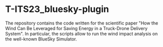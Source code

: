 # T-ITS23_bluesky-plugin
The repository contains the code written for the scientific paper "How the Wind Can Be Leveraged for Saving Energy in a Truck-Drone Delivery System". In particular, the scripts allow to run the wind impact analysis on the well-known BlueSky Simulator.
